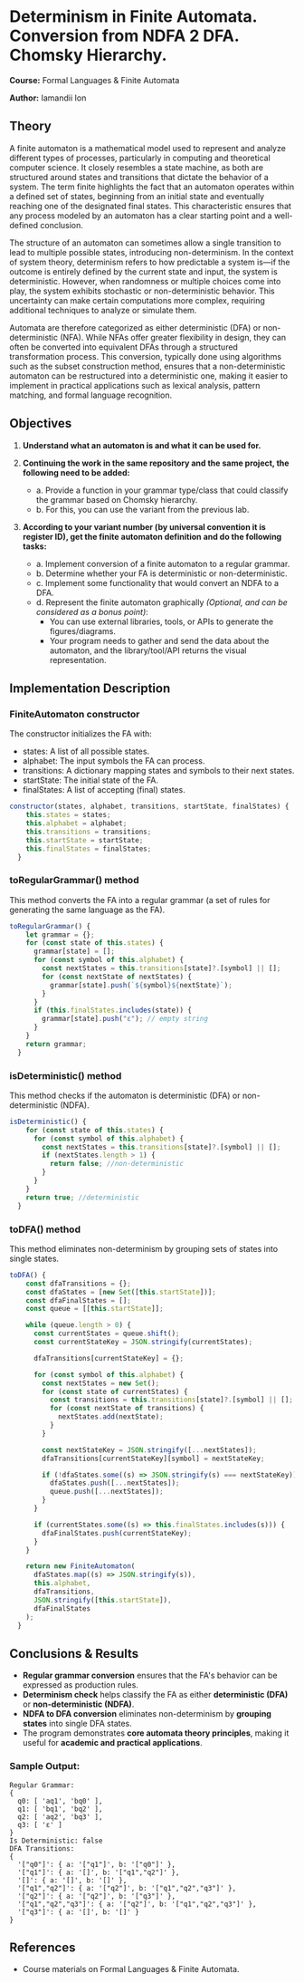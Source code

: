 # Determinism in Finite Automata. Conversion from NDFA 2 DFA. Chomsky Hierarchy.

**Course:** Formal Languages & Finite Automata

**Author:** Iamandii Ion

## Theory

A finite automaton is a mathematical model used to represent and analyze different types of processes, particularly in computing and theoretical computer science. It closely resembles a state machine, as both are structured around states and transitions that dictate the behavior of a system. The term finite highlights the fact that an automaton operates within a defined set of states, beginning from an initial state and eventually reaching one of the designated final states. This characteristic ensures that any process modeled by an automaton has a clear starting point and a well-defined conclusion.

The structure of an automaton can sometimes allow a single transition to lead to multiple possible states, introducing non-determinism. In the context of system theory, determinism refers to how predictable a system is—if the outcome is entirely defined by the current state and input, the system is deterministic. However, when randomness or multiple choices come into play, the system exhibits stochastic or non-deterministic behavior. This uncertainty can make certain computations more complex, requiring additional techniques to analyze or simulate them.

Automata are therefore categorized as either deterministic (DFA) or non-deterministic (NFA). While NFAs offer greater flexibility in design, they can often be converted into equivalent DFAs through a structured transformation process. This conversion, typically done using algorithms such as the subset construction method, ensures that a non-deterministic automaton can be restructured into a deterministic one, making it easier to implement in practical applications such as lexical analysis, pattern matching, and formal language recognition.

## Objectives



1. **Understand what an automaton is and what it can be used for.**  

2. **Continuing the work in the same repository and the same project, the following need to be added:**  
   - a. Provide a function in your grammar type/class that could classify the grammar based on Chomsky hierarchy.  
   - b. For this, you can use the variant from the previous lab.  

3. **According to your variant number (by universal convention it is register ID), get the finite automaton definition and do the following tasks:**  
   - a. Implement conversion of a finite automaton to a regular grammar.  
   - b. Determine whether your FA is deterministic or non-deterministic.  
   - c. Implement some functionality that would convert an NDFA to a DFA.  
   - d. Represent the finite automaton graphically *(Optional, and can be considered as a bonus point)*:  
     - You can use external libraries, tools, or APIs to generate the figures/diagrams.  
     - Your program needs to gather and send the data about the automaton, and the library/tool/API returns the visual representation.  



## Implementation Description

### **FiniteAutomaton constructor**

The constructor initializes the FA with:

- states: A list of all possible states.
- alphabet: The input symbols the FA can process.
- transitions: A dictionary mapping states and symbols to their next states.
- startState: The initial state of the FA.
- finalStates: A list of accepting (final) states.
    

```javascript
constructor(states, alphabet, transitions, startState, finalStates) {
    this.states = states;
    this.alphabet = alphabet;
    this.transitions = transitions;
    this.startState = startState;
    this.finalStates = finalStates;
  }
```

### **toRegularGrammar() method**

This method converts the FA into a regular grammar (a set of rules for generating the same language as the FA).

```javascript
toRegularGrammar() {
    let grammar = {};
    for (const state of this.states) {
      grammar[state] = [];
      for (const symbol of this.alphabet) {
        const nextStates = this.transitions[state]?.[symbol] || [];
        for (const nextState of nextStates) {
          grammar[state].push(`${symbol}${nextState}`);
        }
      }
      if (this.finalStates.includes(state)) {
        grammar[state].push("ε"); // empty string
      }
    }
    return grammar;
  }
```

### **isDeterministic() method**

This method checks if the automaton is deterministic (DFA) or non-deterministic (NDFA).

```javascript
isDeterministic() {
    for (const state of this.states) {
      for (const symbol of this.alphabet) {
        const nextStates = this.transitions[state]?.[symbol] || [];
        if (nextStates.length > 1) {
          return false; //non-deterministic
        }
      }
    }
    return true; //deterministic
  }
```

### **toDFA() method**

This method eliminates non-determinism by grouping sets of states into single states.

```javascript
toDFA() {
    const dfaTransitions = {};
    const dfaStates = [new Set([this.startState])];
    const dfaFinalStates = [];
    const queue = [[this.startState]];

    while (queue.length > 0) {
      const currentStates = queue.shift();
      const currentStateKey = JSON.stringify(currentStates);

      dfaTransitions[currentStateKey] = {};

      for (const symbol of this.alphabet) {
        const nextStates = new Set();
        for (const state of currentStates) {
          const transitions = this.transitions[state]?.[symbol] || [];
          for (const nextState of transitions) {
            nextStates.add(nextState);
          }
        }

        const nextStateKey = JSON.stringify([...nextStates]);
        dfaTransitions[currentStateKey][symbol] = nextStateKey;

        if (!dfaStates.some((s) => JSON.stringify(s) === nextStateKey)) {
          dfaStates.push([...nextStates]);
          queue.push([...nextStates]);
        }
      }

      if (currentStates.some((s) => this.finalStates.includes(s))) {
        dfaFinalStates.push(currentStateKey);
      }
    }

    return new FiniteAutomaton(
      dfaStates.map((s) => JSON.stringify(s)),
      this.alphabet,
      dfaTransitions,
      JSON.stringify([this.startState]),
      dfaFinalStates
    );
  }
```

## **Conclusions & Results**


- **Regular grammar conversion** ensures that the FA's behavior can be expressed as production rules.
- **Determinism check** helps classify the FA as either **deterministic (DFA)** or **non-deterministic (NDFA)**.
- **NDFA to DFA conversion** eliminates non-determinism by **grouping states** into single DFA states.
- The program demonstrates **core automata theory principles**, making it useful for **academic and practical applications**.


### **Sample Output:**

```
Regular Grammar:
{
  q0: [ 'aq1', 'bq0' ],
  q1: [ 'bq1', 'bq2' ],
  q2: [ 'aq2', 'bq3' ],
  q3: [ 'ε' ]
}
Is Deterministic: false
DFA Transitions:
{
  '["q0"]': { a: '["q1"]', b: '["q0"]' },
  '["q1"]': { a: '[]', b: '["q1","q2"]' },
  '[]': { a: '[]', b: '[]' },
  '["q1","q2"]': { a: '["q2"]', b: '["q1","q2","q3"]' },
  '["q2"]': { a: '["q2"]', b: '["q3"]' },
  '["q1","q2","q3"]': { a: '["q2"]', b: '["q1","q2","q3"]' },
  '["q3"]': { a: '[]', b: '[]' }
}
```

## **References**

- Course materials on Formal Languages & Finite Automata.
